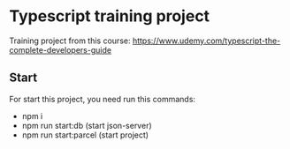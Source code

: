 # Typescript training project

Training project from this course: https://www.udemy.com/typescript-the-complete-developers-guide

## Start

For start this project, you need run this commands:  

  - npm i
  - npm run start:db (start json-server)
  - npm run start:parcel (start project)
